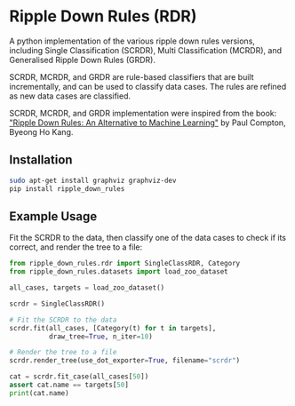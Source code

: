 # Ripple Down Rules (RDR)

A python implementation of the various ripple down rules versions, including Single Classification (SCRDR),
Multi Classification (MCRDR), and Generalised Ripple Down Rules (GRDR).

SCRDR, MCRDR, and GRDR are rule-based classifiers that are built incrementally, and can be used to classify
data cases. The rules are refined as new data cases are classified.

SCRDR, MCRDR, and GRDR implementation were inspired from the book:
["Ripple Down Rules: An Alternative to Machine Learning"](https://doi.org/10.1201/9781003126157) by Paul Compton, Byeong Ho Kang.

## Installation

```bash
sudo apt-get install graphviz graphviz-dev
pip install ripple_down_rules
```

## Example Usage

Fit the SCRDR to the data, then classify one of the data cases to check if its correct,
and render the tree to a file:

```Python
from ripple_down_rules.rdr import SingleClassRDR, Category
from ripple_down_rules.datasets import load_zoo_dataset

all_cases, targets = load_zoo_dataset()

scrdr = SingleClassRDR()

# Fit the SCRDR to the data
scrdr.fit(all_cases, [Category(t) for t in targets],
          draw_tree=True, n_iter=10)

# Render the tree to a file
scrdr.render_tree(use_dot_exporter=True, filename="scrdr")

cat = scrdr.fit_case(all_cases[50])
assert cat.name == targets[50]
print(cat.name)
```